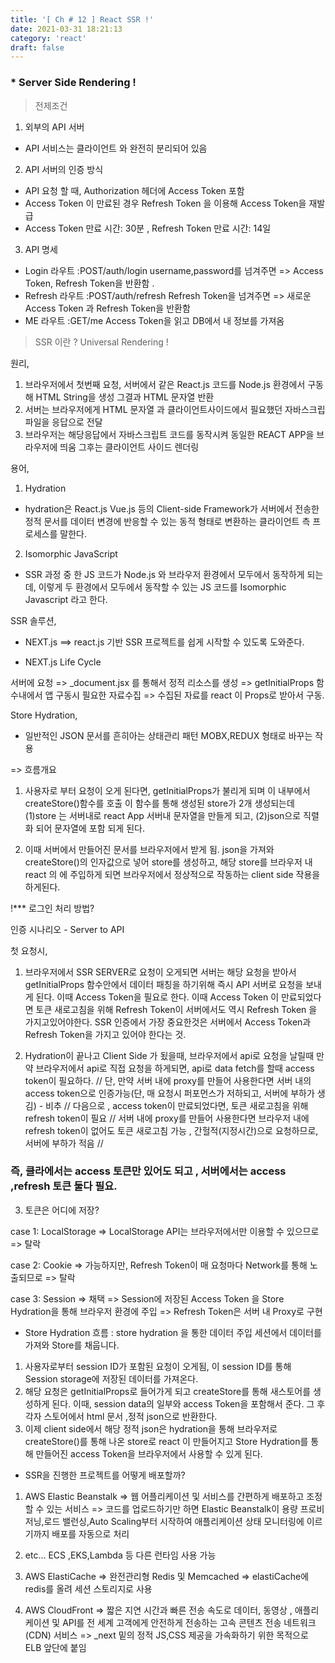```yaml
---
title: '[ Ch # 12 ] React SSR !'
date: 2021-03-31 18:21:13
category: 'react'
draft: false
---
```


### \* Server Side Rendering !

> 전제조건

1.  외부의 API 서버

- API 서비스는 클라이언트 와 완전히 분리되어 있음

2.  API 서버의 인증 방식

- API 요청 할 때, Authorization 헤더에 Access Token 포함
- Access Token 이 만료된 경우 Refresh Token 을 이용해 Access Token을 재발급
- Access Token 만료 시간: 30분 , Refresh Token 만료 시간: 14일

3.  API 명세

- Login 라우트 :POST/auth/login
  username,password를 넘겨주면 => Access Token, Refresh Token을 반환함 .
- Refresh 라우트 :POST/auth/refresh
  Refresh Token을 넘겨주면 => 새로운 Access Token 과 Refresh Token을 반환함
- ME 라우트 :GET/me
  Access Token을 읽고 DB에서 내 정보를 가져옴

> SSR 이란 ?
> Universal Rendering !

원리,

1. 브라우저에서 첫번째 요청, 서버에서 같은 React.js 코드를 Node.js 환경에서 구동해 HTML String을 생성 그결과 HTML 문자열 반환
2. 서버는 브라우저에게 HTML 문자열 과 클라이언트사이드에서 필요했던 자바스크립 파일을 응답으로 전달
3. 브라우저는 해당응답에서 자바스크립트 코드를 동작시켜 동일한 REACT APP을 브라우저에 띄움 그후는 클라이언트 사이드 렌더링

용어,

1. Hydration

- hydration은 React.js Vue.js 등의 Client-side Framework가 서버에서 전송한 정적 문서를 데이터 변경에 반응할 수 있는
  동적 형태로 변환하는 클라이언트 측 프로세스를 말한다.

2. Isomorphic JavaScript

- SSR 과정 중 한 JS 코드가 Node.js 와 브라우저 환경에서 모두에서 동작하게 되는데,
  이렇게 두 환경에서 모두에서 동작할 수 있는 JS 코드를 Isomorphic Javascript 라고 한다.

SSR 솔루션,

- NEXT.js
  ==> react.js 기반 SSR 프로젝트를 쉽게 시작할 수 있도록 도와준다.

* NEXT.js Life Cycle

서버에 요청 => \_document.jsx 를 통해서 정적 리소스를 생성 => getInitialProps 함수내에서 앱 구동시 필요한 자료수집
=> 수집된 자료를 react <App />이 Props로 받아서 구동.

Store Hydration,

- 일반적인 JSON 문서를 흔히아는 상태관리 패턴 MOBX,REDUX 형태로 바꾸는 작용

=> 흐름개요

1. 사용자로 부터 요청이 오게 된다면, getInitialProps가 불리게 되며 이 내부에서 createStore()함수를 호출 이 함수를
   통해 생성된 store가 2개 생성되는데 (1)store 는 서버내로 react App 서버내 문자열을 만들게 되고, (2)json으로 직렬화 되어
   문자열에 포함 되게 된다.

2. 이때 서버에서 만들어진 문서를 브라우저에서 받게 됨. json을 가져와 createStore()의 인자값으로 넣어 store를 생성하고,
   해당 store를 브라우저 내 react 의 <App /> 에 주입하게 되면 브라우저에서 정상적으로 작동하는 client side 작용을 하게된다.

!\*\*\* 로그인 처리 방법?

인증 시나리오 - Server to API

첫 요청시,

1. 브라우저에서 SSR SERVER로 요청이 오게되면 서버는 해당 요청을 받아서 getInitialProps 함수안에서 데이터 패칭을 하기위해
   즉시 API 서버로 요청을 보내게 된다. 이때 Access Token을 필요로 한다. 이때 Access Token 이 만료되었다면 토큰 새로고침을
   위해 Refresh Token이 서버에서도 역시 Refresh Token 을 가지고있어야한다. SSR 인증에서 가장 중요한것은 서버에서 Access Token과 Refresh Token을 가지고 있어야 한다는 것.

2. Hydration이 끝나고 Client Side 가 됬을때, 브라우저에서 api로 요청을 날릴때 만약 브라우저에서 api로 직접 요청을 하게되면, api로 data fetch를 할때 access token이 필요하다.
   // 단, 만약 서버 내에 proxy를 만들어 사용한다면 서버 내의 access token으로 인증가능(단, 매 요청시 퍼포먼스가 저하되고, 서버에 부하가 생김) - 비추 //
   다음으로 , access token이 만료되었다면, 토큰 새로고침을 위해 refresh token이 필요
   // 서버 내에 proxy를 만들어 사용한다면 브라우저 내에 refresh token이 없어도 토큰 새로고침 가능 , 간헐적(지정시간)으로
   요청하므로, 서버에 부하가 적음 //

### 즉, 클라에서는 access 토큰만 있어도 되고 , 서버에서는 access ,refresh 토큰 둘다 필요.

3. 토큰은 어디에 저장?

case 1: LocalStorage
=> LocalStorage API는 브라우저에서만 이용할 수 있으므로 => 탈락

case 2: Cookie
=> 가능하지만, Refresh Token이 매 요청마다 Network를 통해 노출되므로 => 탈락

case 3: Session => 채택
=> Session에 저장된 Access Token 을 Store Hydration을 통해 브라우저 환경에 주입
=> Refresh Token은 서버 내 Proxy로 구현

- Store Hydration 흐름
  : store hydration 을 통한 데이터 주입
  세션에서 데이터를 가져와 Store를 채웁니다.

1. 사용자로부터 session ID가 포함된 요청이 오게됨, 이 session ID를 통해 Session storage에 저장된 데이터를 가져온다.
2. 해당 요청은 getInitialProps로 들어가게 되고 createStore를 통해 새스토어를 생성하게 된다. 이때, session data의 일부와
   access Token을 포함해서 준다. 그 후 각자 스토어에서 html 문서 ,정적 json으로 반환한다.
3. 이제 client side에서 해당 정적 json은 hydration을 통해 브라우저로 createStore()를 통해 나온 store로 react<App />
   이 만들어지고 Store Hydration를 통해 만들어진 access Token을 브라우저에서 사용할 수 있게 된다.

- SSR을 진행한 프로젝트를 어떻게 배포할까?

1. AWS Elastic Beanstalk
   => 웹 어플리케이션 및 서비스를 간편하게 배포하고 조정할 수 있는 서비스
   => 코드를 업로드하기만 하면 Elastic Beanstalk이 용량 프로비저닝,로드 밸런싱,Auto Scaling부터 시작하여
   애플리케이션 상태 모니터링에 이르기까지 배포를 자동으로 처리
2. etc... ECS ,EKS,Lambda 등 다른 런타임 사용 가능

3. AWS ElastiCache
   => 완전관리형 Redis 및 Memcached
   => elastiCache에 redis를 올려 세션 스토리지로 사용

4. AWS CloudFront
   => 짧은 지연 시간과 빠른 전송 속도로 데이터, 동영상 , 애플리케이션 및 API를 전 세계 고객에게 안전하게
   전송하는 고속 콘텐츠 전송 네트워크(CDN) 서비스
   => \_next 밑의 정적 JS,CSS 제공을 가속화하기 위한 목적으로 ELB 앞단에 붙임
